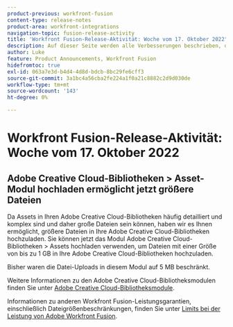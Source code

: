 ```yaml
---
product-previous: workfront-fusion
content-type: release-notes
product-area: workfront-integrations
navigation-topic: fusion-release-activity
title: 'Workfront Fusion-Release-Aktivität: Woche vom 17. Oktober 2022"'
description: Auf dieser Seite werden alle Verbesserungen beschrieben, die in der Adobe Workfront Fusion-Woche vom 17. Oktober 2022 vorgenommen wurden.
author: Luke
feature: Product Announcements, Workfront Fusion
hidefromtoc: true
exl-id: 063a7e3d-b4d4-4d8d-bdcb-8bc29fe6cff3
source-git-commit: 3a1bc4a56cba2fe224a1f0a21c8882c2d9d030de
workflow-type: tm+mt
source-wordcount: '143'
ht-degree: 0%

---
```


# Workfront Fusion-Release-Aktivität: Woche vom 17. Oktober 2022

## Adobe Creative Cloud-Bibliotheken > Asset-Modul hochladen ermöglicht jetzt größere Dateien

Da Assets in Ihren Adobe Creative Cloud-Bibliotheken häufig detailliert und komplex sind und daher große Dateien sein können, haben wir es Ihnen ermöglicht, größere Dateien in Ihre Adobe Creative Cloud-Bibliotheken hochzuladen. Sie können jetzt das Modul Adobe Creative Cloud-Bibliotheken > Assets hochladen verwenden, um Dateien mit einer Größe von bis zu 1 GB in Ihre Adobe Creative Cloud-Bibliotheken hochzuladen.

Bisher waren die Datei-Uploads in diesem Modul auf 5 MB beschränkt.

Weitere Informationen zu den Adobe Creative Cloud-Bibliotheksmodulen finden Sie unter [Adobe Creative Cloud-Bibliotheksmodule](/help/quicksilver/workfront-fusion/apps-and-their-modules/creative-cloud-libraries-modules.md).

Informationen zu anderen Workfront Fusion-Leistungsgarantien, einschließlich Dateigrößenbeschränkungen, finden Sie unter [Limits bei der Leistung von Adobe Workfront Fusion](/help/quicksilver/workfront-fusion/get-started/fusion-performance-guardrails.md).
